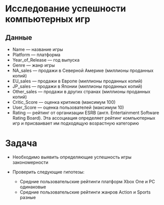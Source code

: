 # Исследование успешности компьютерных игр

## Данные

- Name — название игры
- Platform — платформа
- Year_of_Release — год выпуска
- Genre — жанр игры
- NA_sales — продажи в Северной Америке (миллионы проданных копий)
- EU_sales — продажи в Европе (миллионы проданных копий)
- JP_sales — продажи в Японии (миллионы проданных копий)
- Other_sales — продажи в других странах (миллионы проданных копий)
- Critic_Score — оценка критиков (максимум 100)
- User_Score — оценка пользователей (максимум 10)
- Rating — рейтинг от организации ESRB (англ. Entertainment Software Rating Board). Эта ассоциация определяет рейтинг компьютерных игр и присваивает им подходящую возрастную категорию

# Задача

- Необходимо выявить определяющие успешность игры закономерности

- Проверить следующие гипотезы:
  - Средние пользовательские рейтинги платформ Xbox One и PC одинаковые
  - Средние пользовательские рейтинги жанров Action и Sports разные